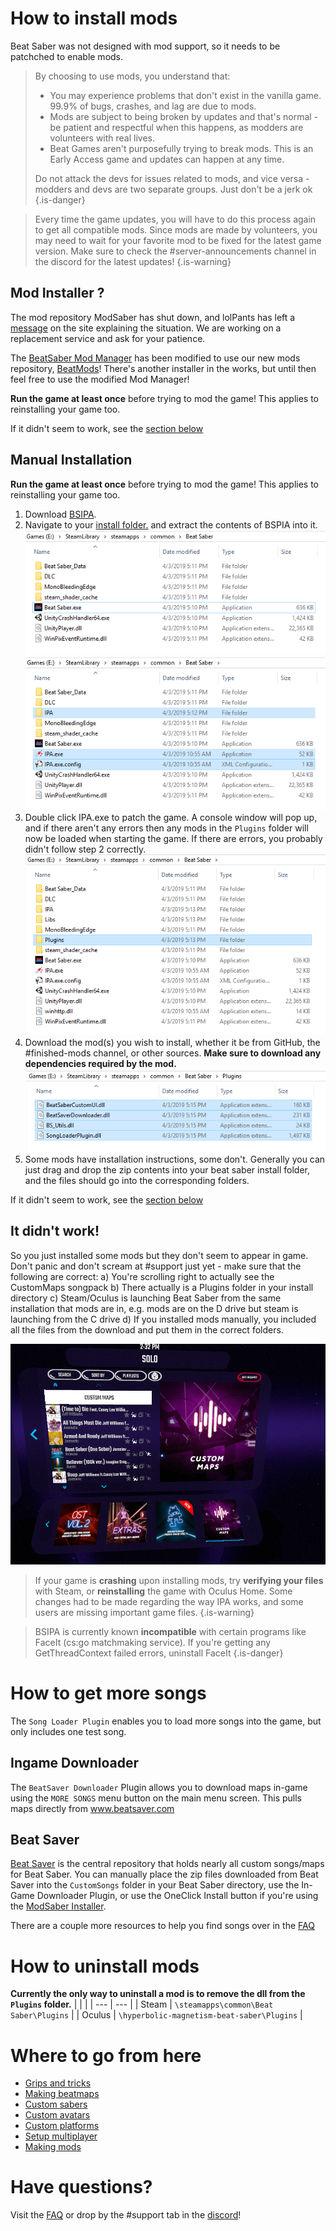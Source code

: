 <!-- TITLE: Beginners Guide -->
<!-- SUBTITLE: Getting Started -->

# How to install mods

Beat Saber was not designed with mod support, so it needs to be patchched to enable mods.

>By choosing to use mods, you understand that:
> - You may experience problems that don't exist in the vanilla game. 99.9% of bugs, crashes, and lag are due to mods.
> - Mods are subject to being broken by updates and that's normal - be patient and respectful when this happens, as modders are volunteers with real lives.
> - Beat Games aren't purposefully trying to break mods. This is an Early Access game and updates can happen at any time.
> 
> Do not attack the devs for issues related to mods, and vice versa - modders and devs are two separate groups. Just don't be a jerk ok
{.is-danger}

> Every time the game updates, you will have to do this process again to get all compatible mods. 
> Since mods are made by volunteers, you may need to wait for your favorite mod to be fixed for the latest game version. Make sure to check the #server-announcements channel in the discord for the latest updates!
{.is-warning}

## Mod Installer ?
The mod repository ModSaber has shut down, and lolPants has left a [message](https://www.modsaber.org/) on the site explaining the situation. We are working on a replacement service and ask for your patience.

The [BeatSaber Mod Manager](https://github.com/beat-saber-modding-group/BeatSaberModInstaller/releases/latest) has been modified to use our new mods repository, [BeatMods](https://beatmods.com/)! There's another installer in the works, but until then feel free to use the modified Mod Manager!

**Run the game at least once** before trying to mod the game! This applies to reinstalling your game too. 

If it didn't seem to work, see the [section below](#it-didnt-work)

## Manual Installation

**Run the game at least once** before trying to mod the game! This applies to reinstalling your game too. 

1. Download [BSIPA](https://github.com/nike4613/BeatSaber-IPA-Reloaded/releases/latest/download/Release.zip).
2. Navigate to your [install folder.](faq/install-folder) and extract the contents of BSPIA into it.
![Directory Clean](/uploads/directory-clean.png "Directory Clean")
![Directory Ipa](/uploads/directory-ipa.png "Directory Ipa")
3. Double click IPA.exe to patch the game. A console window will pop up, and if there aren't any errors then any mods in the `Plugins` folder will now be loaded when starting the game. If there are errors, you probably didn't follow step 2 correctly.
![Directory Patched](/uploads/directory-patched.png "Directory Patched")
4. Download the mod(s) you wish to install, whether it be from GitHub, the #finished-mods channel, or other sources. **Make sure to download any dependencies required by the mod.**
![Directory Plugins](/uploads/directory-plugins.png "Directory Plugins")
5. Some mods have installation instructions, some don't. Generally you can just drag and drop the zip contents into your beat saber install folder, and the files should go into the corresponding folders. 

If it didn't seem to work, see the [section below](#it-didnt-work)

## It didn't work!
So you just installed some mods but they don't seem to appear in game. Don't panic and don't scream at #support just yet - make sure that the following are correct:
a) You're scrolling right to actually see the CustomMaps songpack
b) There actually is a Plugins folder in your install directory
c) Steam/Oculus is launching Beat Saber from the same installation that mods are in, e.g. mods are on the D drive but steam is launching from the C drive
d) If you installed mods manually, you included all the files from the download and put them in the correct folders.

![Custommaps](/uploads/custommaps.png "Custommaps")

> If your game is **crashing** upon installing mods, try **verifying your files** with Steam, or **reinstalling** the game with Oculus Home. Some changes had to be made regarding the way IPA works, and some users are missing important game files.
{.is-warning}

> BSIPA is currently known **incompatible** with certain programs like FaceIt (cs:go matchmaking service). If you're getting any GetThreadContext failed errors, uninstall FaceIt 
{.is-danger}
# How to get more songs
The `Song Loader Plugin` enables you to load more songs into the game, but only includes one test song.

## Ingame Downloader
The `BeatSaver Downloader` Plugin allows you to download maps in-game using the `MORE SONGS` menu button on the main menu screen. This pulls maps directly from www.beatsaver.com

## Beat Saver
[Beat Saver](https://www.beatsaver.com) is the central repository that holds nearly all custom songs/maps for Beat Saber.
You can manually place the zip files downloaded from Beat Saver into the `CustomSongs` folder in your Beat Saber directory, use the In-Game Downloader Plugin, or use the OneClick Install button if you're using the [ModSaber Installer](https://www.modsaber.org/).

There are a couple more resources to help you find songs over in the [FAQ](faq#more-songs)

# How to uninstall mods
**Currently the only way to uninstall a mod is to remove the dll from the `Plugins` folder.**
|  |  |
| --- | --- |
| Steam | `\steamapps\common\Beat Saber\Plugins` |
| Oculus | `\hyperbolic-magnetism-beat-saber\Plugins` | 

# Where to go from here
* [Grips and tricks](grips-and-tricks)
* [Making beatmaps](mapping)
* [Custom sabers](models/custom-sabers)
* [Custom avatars](models/custom-avatars)
* [Custom platforms](models/custom-platforms)
* [Setup multiplayer](https://bs.assistant.moe/Multiplayer/)
* [Making mods](modding)

# Have questions?
Visit the [FAQ](faq) or drop by the #support tab in the [discord](https://discord.gg/beatsabermods)!